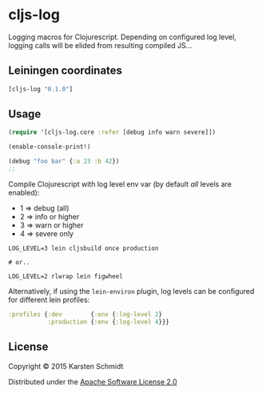 # cljs-log

Logging macros for Clojurescript. Depending on configured log level,
logging calls will be elided from resulting compiled JS...

## Leiningen coordinates

```clj
[cljs-log "0.1.0"]
```

## Usage

```clj
(require '[cljs-log.core :refer [debug info warn severe]])

(enable-console-print!)

(debug "foo bar" {:a 23 :b 42})
;; 
```

Compile Clojurescript with log level env var (by default *all* levels are enabled):

* 1 => debug (all)
* 2 => info or higher
* 3 => warn or higher
* 4 => severe only

```
LOG_LEVEL=3 lein cljsbuild once production

# or..

LOG_LEVEL=2 rlwrap lein figwheel
```

Alternatively, if using the `lein-environ` plugin, log levels can be
configured for different lein profiles:

```clj
:profiles {:dev        {:env {:log-level 2}
           :production {:env {:log-level 4}}}
```

## License

Copyright © 2015 Karsten Schmidt

Distributed under the
[Apache Software License 2.0](http://www.apache.org/licenses/LICENSE-2.0)
